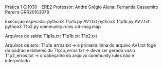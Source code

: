 Prática 1 CI1030 - ERE2
Professor: André Grégio
Aluna: Fernanda Cassemiro Pereira GRR20163078

Execução esperada:
    python3 T1p1a.py AV1.txt
    python3 T1p1b.py AV2.txt
    python3 T1p2.py community.rules sid-msg.map

Arquivos de saída:
    T1p1a.txt
    T1p1b.txt
    T1p2.txt

Arquivos de erro:
    T1p1a_erros.txt -> a primeira linha do arquivo AV1.txt foge do padrão estabelecido
    T1p1b_erros.txt -> deve ser gerado vazio
    T1p2_erros.txt -> o cabeçalho do arquivo community.rules não é interpretado 




